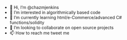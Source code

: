 - 👋 Hi, I’m @chazmjenkins
- 👀 I’m interested in algorithmically based code
- 🌱 I’m currently learning html/e-Commerce/advanced C# functions/solidity
- 💞️ I’m looking to collaborate on open source projects
- 📫 How to reach me tweet me

<!---
chazmjenkins/chazmjenkins is a ✨ special ✨ repository because its `README.md` (this file) appears on your GitHub profile.
You can click the Preview link to take a look at your changes.
--->
